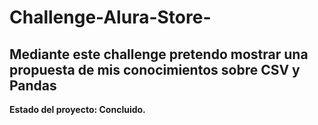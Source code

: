 # Challenge-Alura-Store-

## **Mediante este challenge pretendo mostrar una propuesta de mis conocimientos sobre CSV y Pandas**

**Estado del proyecto: Concluido.**
